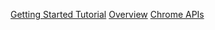 [Getting Started Tutorial](https://developer.chrome.com/extensions/getstarted)
[Overview](https://developer.chrome.com/extensions/overview)
[Chrome APIs](https://developer.chrome.com/apps/api_index)
